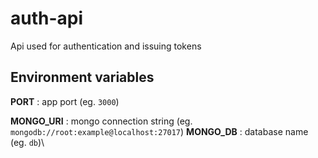 # auth-api
Api used for authentication and issuing tokens

## Environment variables

 **PORT**      : app port                   (eg. `3000`)

 **MONGO_URI** : mongo connection string    (eg. `mongodb://root:example@localhost:27017`)
 **MONGO_DB**  : database name              (eg. `db`)\
